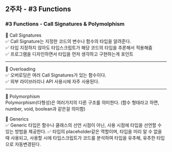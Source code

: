 ## 2주차 - #3 Functions

### #3 Functions - Call Signatures & Polymolphism <br>
📌 Call Signatures <br>
✅ Call Signature는 지정한 코드의 변수나 함수의 타입을 알려준다. <br>
✅ 타입 지정하지 않아도 타입스크립트가 해당 코드의 타입을 추론해서 적용해줌 <br>
✅ 프로그램을 디자인하면서 타입을 먼저 생각하고 구현하는게 포인트 <br>
<hr>

📌 Overloading <br>
✅ 오버로딩은 여러 Call Signatures가 있는 함수이다. <br>
✅ 외부 라이브러리나 API 사용시에 자주 사용된다. <br>
<hr>

📌 Polymorphism <br>
Polymorphism(다형성)은 여러가지의 다른 구조를 의미한다. (함수 형태라고 하면, number, void, boolean과 같은걸 의미함) <br>

📌 Generics <br>
✅ Generic 타입은 함수나 클래스의 선언 시점이 아닌, 사용 시점에 타입을 선언할 수 있는 방법을 제공한다.
✅ 타입의 placeholder같은 역할이며, 타입을 미리 알 수 없을 때 사용되고, 사용할 시에 타입스크립트가 코드를 분석하여 타입을 유추해, 유추한 타입으로 자동변경된다.  <br>
